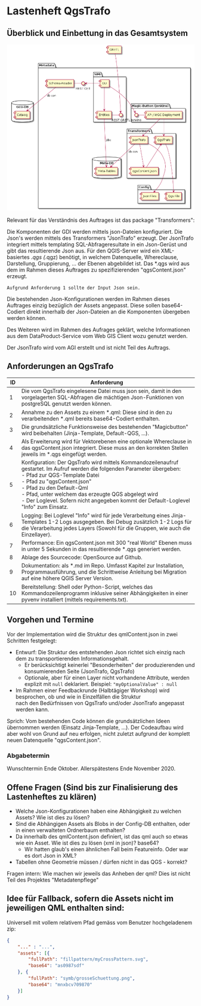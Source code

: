 # Lastenheft QgsTrafo

## Überblick und Einbettung in das Gesamtsystem

![Komponenten](../../puml/rendered/components.png)

Relevant für das Verständnis des Auftrages ist das package "Transformers":

Die Komponenten der GDI werden mittels json-Dateien konfiguriert. Die Json's werden mittels des Transformers "JsonTrafo" erzeugt. 
Der JsonTrafo integriert mittels templating SQL-Abfrageresultate in ein Json-Gerüst und gibt das resultierende Json aus.
Für den QGIS-Server wird ein XML-basiertes *.qgs (*.qgz) benötigt, in welchem Datenquelle, Whereclause, Darstellung, Gruppierung, ... 
der Ebenen abgebildet ist. Das *.qgs wird aus dem im Rahmen dieses Auftrages zu spezifizierenden "qgsContent.json" erzeugt.

```
Aufgrund Anforderung 1 sollte der Input Json sein. 
```

Die bestehenden Json-Konfigurationen werden im Rahmen dieses Auftrages einzig bezüglich der Assets angepasst. 
Diese sollen base64-Codiert direkt innerhalb der Json-Dateien an die Komponenten übergeben werden können.

Des Weiteren wird im Rahmen des Aufrages geklärt, welche Informationen aus dem DataProduct-Service vom Web GIS Client
wozu genutzt werden.

Der JsonTrafo wird vom AGI erstellt und ist nicht Teil des Auftrags.

## Anforderungen an QgsTrafo
|ID|Anforderung|
|---|---|
|1|Die vom QgsTrafo eingelesene Datei muss json sein, damit in den vorgelagerten SQL-Abfragen die mächtigen Json-Funktionen von postgreSQL genutzt werden können.|
|2|Annahme zu den Assets zu einem *.qml: Diese sind in den zu verarbeitenden *.qml bereits base64-Codiert enthalten.|
|3|Die grundsätzliche Funktionsweise des bestehenden "Magicbutton" wird beibehalten (Jinja-Template, Default-QGS, ...).|
|4|Als Erweiterung wird für Vektorebenen eine optionale Whereclause in das qgsContent.json integriert. Diese muss an den korrekten Stellen jeweils im *.qgs eingefügt werden.|
|5|Konfiguration: Der QgsTrafo wird mittels Kommandozeilenaufruf gestartet. Im Aufruf werden die folgenden Parameter übergeben:<br>- Pfad zur QGS-Template Datei<br>- Pfad zu "qgsContent.json"<br>- Pfad zu den Default-Qml<br>- Pfad, unter welchem das erzeugte QGS abgelegt wird<br>- Der Loglevel. Sofern nicht angegeben kommt der Default-Loglevel "Info" zum Einsatz.|
|6|Logging: Bei Loglevel "Info" wird für jede Verarbeitung eines Jinja-Templates 1-2 Logs ausgegeben. Bei Debug zusätzlich 1-2 Logs für die Verarbeitung jedes Layers (Sowohl für die Gruppen, wie auch die Einzellayer).|
|7|Performance: Ein qgsContent.json mit 300 "real World" Ebenen muss in unter 5 Sekunden in das resultierende *.qgs generiert werden.|
|8|Ablage des Sourcecode: OpenSource auf Github.|
|9|Dokumentation: als *.md im Repo. Umfasst Kapitel zur Installation, Programmausführung, und die Schrittweise Anleitung bei Migration auf eine höhere QGIS Server Version.| 
|10|Bereitstellung: Shell oder Python-Script, welches das Kommandozeilenprogramm inklusive seiner Abhängigkeiten in einer pyvenv installiert (mittels requirements.txt).|

## Vorgehen und Termine

Vor der Implementation wird die Struktur des qmlContent.json in zwei Schritten festgelegt:
* Entwurf: Die Struktur des entstehenden Json richtet sich einzig nach dem zu transportierenden Informationsgehalt. 
    * Er berücksichtigt keinerlei "Besonderheiten" der produzierenden und konsumierenden Seite (JsonTrafo, QgsTrafo)
    * Optionale, aber für einen Layer nicht vorhandene Attribute, werden explizit mit `null` deklariert. Beispiel: `"myOptionalValue" : null` 
* Im Rahmen einer Feedbackrunde (Halbtägiger Workshop) wird besprochen, ob und wie in Einzelfällen die Struktur    
nach den Bedürfnissen von QgsTrafo und/oder JsonTrafo angepasst werden kann.

Sprich: Vom bestehenden Code können die grundsätzlichen Ideen übernommen werden (Einsatz Jinja-Template, ...).
Der Codeaufbau wird aber wohl von Grund auf neu erfolgen, nicht zuletzt aufgrund der komplett neuen Datenquelle "qgsContent.json".

### Abgabetermin

Wunschtermin Ende Oktober. Allerspätestens Ende November 2020.

## Offene Fragen (Sind bis zur Finalisierung des Lastenheftes zu klären)
* Welche Json-Konfigurationen haben eine Abhängigkeit zu welchen Assets? Wie ist dies zu lösen?
* Sind die Abhängigen Assets als Blobs in der Config-DB enthalten, oder in einen verwalteten Ordnerbaum enthalten?
* Da innerhalb des qmlContent.json definiert, ist das qml auch so etwas wie ein Asset. Wie ist dies zu lösen (xml in json)? base64?
    * Wir hatten glaub's einen ähnlichen Fall beim Featureinfo. Oder war es dort Json in XML?
* Tabellen ohne Geometrie müssen / dürfen nicht in das QGS - korrekt?

Fragen intern: Wie machen wir jeweils das Anheben der qml? Dies ist nicht Teil des Projektes "Metadatenpflege"

## Idee für Fallback, sofern die Assets nicht im jeweiligen QML enthalten sind:

Universell mit vollem relativem Pfad gemäss vom Benutzer hochgeladenem zip:

```json
{
    "..." : "...",
	"assets": [{
		"fullPath": "fillpattern/myCrossPattern.svg",
		"base64": "as0987sdf"
	}, {
		"fullPath": "symb/grosseSchuettung.png",
		"base64": "mnxbcv709870"
	}]
}
```
